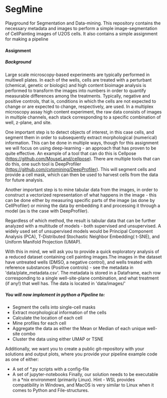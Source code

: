 # SegMine
Playground for Segmentation and Data-mining. This repository contains the necessary metadata and images to perform a simple image-segmentation of CellPainting images of U2OS cells. It also contains a simple assignment for making a pipeline

#### Assignment
##### Background
Large scale microscopy-based experiments are typically performed in multiwell plates. In each of the wells, cells are treated with a perturbant (chemical, genetic or biologic) and high content bioimage analysis is performed to transform the images into numbers in order to quantify measurable differences among the treatments. Typically, negative and positive controls, that is, conditions in which the cells are not expected to change or are expected to change, respectively, are used. In a multiplex microscopy assay high content experiment, the raw data consists of images in multiple channels, each stack corresponding to a specific combination of well, z-plane, and site.

One important step is to detect objects of interest, in this case cells, and segment them in order to subsequently extract morphological (numerical) information. This can be done in multiple ways, though for this assignment we will focus on using deep-learning - an approach that has proven to be quite effective. An example of a tool that can do this is Cellpose (https://github.com/MouseLand/cellpose). There are multiple tools that can do this, one such tool is DeepProfiler (https://github.com/cytomining/DeepProfiler). This will segment cells and provide a cell mask, which can then be used to harvest cells from the data for future analysis.

Another important step is to mine tabular data from the images, in order to construct a vectorized representation of what happens in the image - this can be done either by measuring specific parts of the image (as done by CellProfiler) or mining the data by embedding it and processing it through a model (as is the case with DeepProfiler). 

Regardless of which method, the result is  tabular data that can be further analyzed with a multitude of models - both supervised and unsupervised. A widely used set of unsupervised models would be Principal Component Analysis (PCA), T-Distributed Stochastic Neighbor Embedding( t-SNE), and Uniform Manifold Projection (UMAP).

With this in mind, we will ask you to provide a quick exploratory analysis of a reduced dataset containing cell painting images.The images in the dataset have untreated wells (DMSO, a negative control), and wells treated with reference substances (Positive controls) - see the metadata in 'data/plate_metadata.csv'. The metadata is stored in a Dataframe, each row corresponding to a single well-site-plane combination, and what treatment (if any!) that well has. The data is located in 'data/images/'

##### You will now implement in python a Pipeline to:
- Segment the cells into single-cell masks
- Extract morphological information of the cells
- Calculate the location of each cell
- Mine profiles for each cell
- Aggregate the data as either the Mean or Median of each unique well-site combo
- Cluster the data using either UMAP or TSNE

Additionally, we want you to create a public git-repository with your solutions and output plots, where you provide your pipeline example code as one of either:
- A set of *.py scripts with a config-file
- A set of jupyter-notebooks
Finally, our solution needs to be executable in a *nix environment (primarily Linux).
Hint - WSL provides compatibility in Windows, and MacOS is very similar to Linux when it comes to Python and File-structures.
